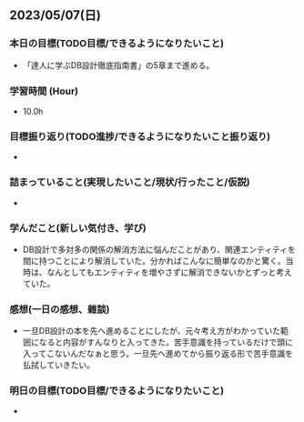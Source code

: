 ## 2023/05/07(日)

### 本日の目標(TODO目標/できるようになりたいこと)

- 「達人に学ぶDB設計徹底指南書」の5章まで進める。

### 学習時間 (Hour)

- 10.0h

### 目標振り返り(TODO進捗/できるようになりたいこと振り返り)

- 

### 詰まっていること(実現したいこと/現状/行ったこと/仮説)

- 

### 学んだこと(新しい気付き、学び)

- DB設計で多対多の関係の解消方法に悩んだことがあり、関連エンティティを間に持つことにより解消していた。分かればこんなに簡単なのかと驚く。当時は、なんとしてもエンティティを増やさずに解消できないかとずっと考えていた。

### 感想(一日の感想、雜談)

- 一旦DB設計の本を先へ進めることにしたが、元々考え方がわかっていた範囲になると内容がすんなりと入ってきた。苦手意識を持っているだけで頭に入ってこないんだなぁと思う。一旦先へ進めてから振り返る形で苦手意識を払拭していきたい。

### 明日の目標(TODO目標/できるようになりたいこと)

- 
